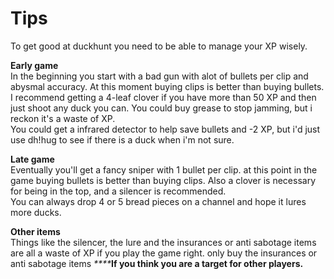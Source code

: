# Tips

To get good at duckhunt you need to be able to manage your XP wisely.

**Early game**  
In the beginning you start with a bad gun with alot of bullets per clip and abysmal accuracy. At this moment buying clips is better than buying bullets. I recommend getting a 4-leaf clover if you have more than 50 XP and then just shoot any duck you can. You could buy grease to stop jamming, but i reckon it's a waste of XP.  
You could get a infrared detector to help save bullets and -2 XP, but i'd just use dh!hug to see if there is a duck when i'm not sure.

**Late game**  
Eventually you'll get a fancy sniper with 1 bullet per clip. at this point in the game buying bullets is better than buying clips. Also a clover is necessary for being in the top, and a silencer is recommended.   
You can always drop 4 or 5 bread pieces on a channel and hope it lures more ducks.

**Other items**  
Things like the silencer, the lure and the insurances or anti sabotage items are all a waste of XP if you play the game right. only buy the  insurances or anti sabotage items _****_**If you think you are a target for other players.**

